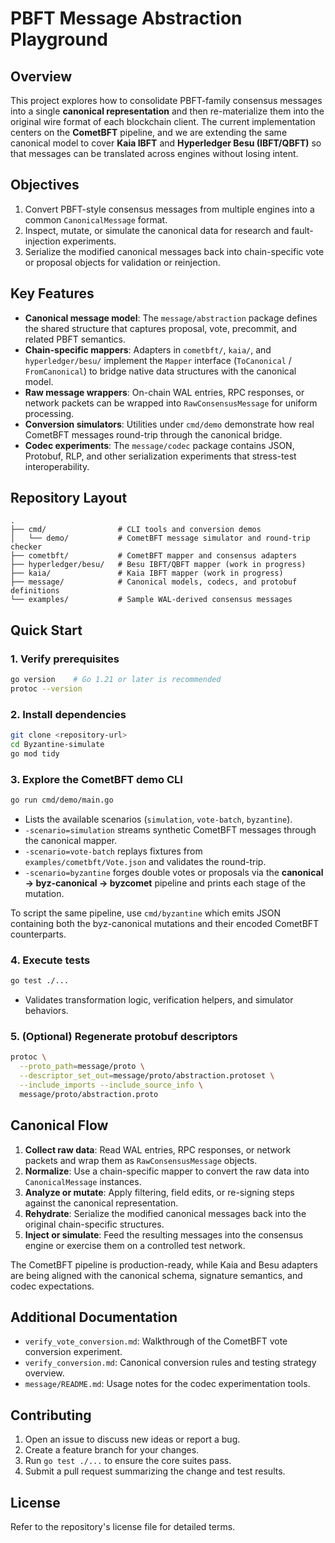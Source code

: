 # PBFT Message Abstraction Playground

## Overview
This project explores how to consolidate PBFT-family consensus messages into a single **canonical representation** and then re-materialize them into the original wire format of each blockchain client. The current implementation centers on the **CometBFT** pipeline, and we are extending the same canonical model to cover **Kaia IBFT** and **Hyperledger Besu (IBFT/QBFT)** so that messages can be translated across engines without losing intent.

## Objectives
1. Convert PBFT-style consensus messages from multiple engines into a common `CanonicalMessage` format.
2. Inspect, mutate, or simulate the canonical data for research and fault-injection experiments.
3. Serialize the modified canonical messages back into chain-specific vote or proposal objects for validation or reinjection.

## Key Features
- **Canonical message model**: The `message/abstraction` package defines the shared structure that captures proposal, vote, precommit, and related PBFT semantics.
- **Chain-specific mappers**: Adapters in `cometbft/`, `kaia/`, and `hyperledger/besu/` implement the `Mapper` interface (`ToCanonical` / `FromCanonical`) to bridge native data structures with the canonical model.
- **Raw message wrappers**: On-chain WAL entries, RPC responses, or network packets can be wrapped into `RawConsensusMessage` for uniform processing.
- **Conversion simulators**: Utilities under `cmd/demo` demonstrate how real CometBFT messages round-trip through the canonical bridge.
- **Codec experiments**: The `message/codec` package contains JSON, Protobuf, RLP, and other serialization experiments that stress-test interoperability.

## Repository Layout
```
.
├── cmd/                # CLI tools and conversion demos
│   └── demo/           # CometBFT message simulator and round-trip checker
├── cometbft/           # CometBFT mapper and consensus adapters
├── hyperledger/besu/   # Besu IBFT/QBFT mapper (work in progress)
├── kaia/               # Kaia IBFT mapper (work in progress)
├── message/            # Canonical models, codecs, and protobuf definitions
└── examples/           # Sample WAL-derived consensus messages
```

## Quick Start
### 1. Verify prerequisites
```bash
go version    # Go 1.21 or later is recommended
protoc --version
```

### 2. Install dependencies
```bash
git clone <repository-url>
cd Byzantine-simulate
go mod tidy
```

### 3. Explore the CometBFT demo CLI
```bash
go run cmd/demo/main.go
```
- Lists the available scenarios (`simulation`, `vote-batch`, `byzantine`).
- `-scenario=simulation` streams synthetic CometBFT messages through the canonical mapper.
- `-scenario=vote-batch` replays fixtures from `examples/cometbft/Vote.json` and validates the round-trip.
- `-scenario=byzantine` forges double votes or proposals via the **canonical → byz-canonical → byzcomet** pipeline and prints each stage of the mutation.

To script the same pipeline, use `cmd/byzantine` which emits JSON containing both the byz-canonical mutations and their encoded CometBFT counterparts.

### 4. Execute tests
```bash
go test ./...
```
- Validates transformation logic, verification helpers, and simulator behaviors.

### 5. (Optional) Regenerate protobuf descriptors
```bash
protoc \
  --proto_path=message/proto \
  --descriptor_set_out=message/proto/abstraction.protoset \
  --include_imports --include_source_info \
  message/proto/abstraction.proto
```

## Canonical Flow
1. **Collect raw data**: Read WAL entries, RPC responses, or network packets and wrap them as `RawConsensusMessage` objects.
2. **Normalize**: Use a chain-specific mapper to convert the raw data into `CanonicalMessage` instances.
3. **Analyze or mutate**: Apply filtering, field edits, or re-signing steps against the canonical representation.
4. **Rehydrate**: Serialize the modified canonical messages back into the original chain-specific structures.
5. **Inject or simulate**: Feed the resulting messages into the consensus engine or exercise them on a controlled test network.

The CometBFT pipeline is production-ready, while Kaia and Besu adapters are being aligned with the canonical schema, signature semantics, and codec expectations.

## Additional Documentation
- `verify_vote_conversion.md`: Walkthrough of the CometBFT vote conversion experiment.
- `verify_conversion.md`: Canonical conversion rules and testing strategy overview.
- `message/README.md`: Usage notes for the codec experimentation tools.

## Contributing
1. Open an issue to discuss new ideas or report a bug.
2. Create a feature branch for your changes.
3. Run `go test ./...` to ensure the core suites pass.
4. Submit a pull request summarizing the change and test results.

## License
Refer to the repository's license file for detailed terms.
